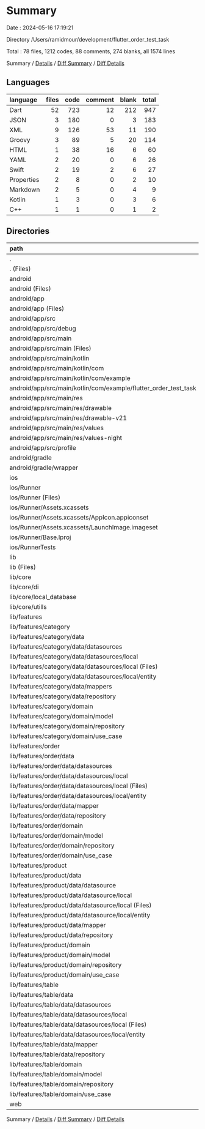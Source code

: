 # Summary

Date : 2024-05-16 17:19:21

Directory /Users/ramidmour/development/flutter_order_test_task

Total : 78 files,  1212 codes, 88 comments, 274 blanks, all 1574 lines

Summary / [Details](details.md) / [Diff Summary](diff.md) / [Diff Details](diff-details.md)

## Languages
| language | files | code | comment | blank | total |
| :--- | ---: | ---: | ---: | ---: | ---: |
| Dart | 52 | 723 | 12 | 212 | 947 |
| JSON | 3 | 180 | 0 | 3 | 183 |
| XML | 9 | 126 | 53 | 11 | 190 |
| Groovy | 3 | 89 | 5 | 20 | 114 |
| HTML | 1 | 38 | 16 | 6 | 60 |
| YAML | 2 | 20 | 0 | 6 | 26 |
| Swift | 2 | 19 | 2 | 6 | 27 |
| Properties | 2 | 8 | 0 | 2 | 10 |
| Markdown | 2 | 5 | 0 | 4 | 9 |
| Kotlin | 1 | 3 | 0 | 3 | 6 |
| C++ | 1 | 1 | 0 | 1 | 2 |

## Directories
| path | files | code | comment | blank | total |
| :--- | ---: | ---: | ---: | ---: | ---: |
| . | 78 | 1,212 | 88 | 274 | 1,574 |
| . (Files) | 3 | 22 | 0 | 8 | 30 |
| android | 13 | 165 | 56 | 34 | 255 |
| android (Files) | 3 | 41 | 0 | 9 | 50 |
| android/app | 9 | 119 | 56 | 24 | 199 |
| android/app (Files) | 1 | 51 | 5 | 12 | 68 |
| android/app/src | 8 | 68 | 51 | 12 | 131 |
| android/app/src/debug | 1 | 3 | 4 | 1 | 8 |
| android/app/src/main | 6 | 62 | 43 | 10 | 115 |
| android/app/src/main (Files) | 1 | 33 | 11 | 1 | 45 |
| android/app/src/main/kotlin | 1 | 3 | 0 | 3 | 6 |
| android/app/src/main/kotlin/com | 1 | 3 | 0 | 3 | 6 |
| android/app/src/main/kotlin/com/example | 1 | 3 | 0 | 3 | 6 |
| android/app/src/main/kotlin/com/example/flutter_order_test_task | 1 | 3 | 0 | 3 | 6 |
| android/app/src/main/res | 4 | 26 | 32 | 6 | 64 |
| android/app/src/main/res/drawable | 1 | 4 | 7 | 2 | 13 |
| android/app/src/main/res/drawable-v21 | 1 | 4 | 7 | 2 | 13 |
| android/app/src/main/res/values | 1 | 9 | 9 | 1 | 19 |
| android/app/src/main/res/values-night | 1 | 9 | 9 | 1 | 19 |
| android/app/src/profile | 1 | 3 | 4 | 1 | 8 |
| android/gradle | 1 | 5 | 0 | 1 | 6 |
| android/gradle/wrapper | 1 | 5 | 0 | 1 | 6 |
| ios | 8 | 229 | 4 | 13 | 246 |
| ios/Runner | 7 | 222 | 2 | 9 | 233 |
| ios/Runner (Files) | 2 | 13 | 0 | 3 | 16 |
| ios/Runner/Assets.xcassets | 3 | 148 | 0 | 4 | 152 |
| ios/Runner/Assets.xcassets/AppIcon.appiconset | 1 | 122 | 0 | 1 | 123 |
| ios/Runner/Assets.xcassets/LaunchImage.imageset | 2 | 26 | 0 | 3 | 29 |
| ios/Runner/Base.lproj | 2 | 61 | 2 | 2 | 65 |
| ios/RunnerTests | 1 | 7 | 2 | 4 | 13 |
| lib | 52 | 723 | 12 | 212 | 947 |
| lib (Files) | 1 | 17 | 0 | 4 | 21 |
| lib/core | 4 | 52 | 0 | 10 | 62 |
| lib/core/di | 1 | 6 | 0 | 3 | 9 |
| lib/core/local_database | 2 | 42 | 0 | 5 | 47 |
| lib/core/utills | 1 | 4 | 0 | 2 | 6 |
| lib/features | 47 | 654 | 12 | 198 | 864 |
| lib/features/category | 11 | 128 | 0 | 42 | 170 |
| lib/features/category/data | 4 | 71 | 0 | 21 | 92 |
| lib/features/category/data/datasources | 2 | 26 | 0 | 9 | 35 |
| lib/features/category/data/datasources/local | 2 | 26 | 0 | 9 | 35 |
| lib/features/category/data/datasources/local (Files) | 1 | 15 | 0 | 6 | 21 |
| lib/features/category/data/datasources/local/entity | 1 | 11 | 0 | 3 | 14 |
| lib/features/category/data/mappers | 1 | 10 | 0 | 3 | 13 |
| lib/features/category/data/repository | 1 | 35 | 0 | 9 | 44 |
| lib/features/category/domain | 7 | 57 | 0 | 21 | 78 |
| lib/features/category/domain/model | 1 | 5 | 0 | 2 | 7 |
| lib/features/category/domain/repository | 1 | 8 | 0 | 2 | 10 |
| lib/features/category/domain/use_case | 5 | 44 | 0 | 17 | 61 |
| lib/features/order | 11 | 170 | 12 | 49 | 231 |
| lib/features/order/data | 6 | 129 | 12 | 33 | 174 |
| lib/features/order/data/datasources | 4 | 65 | 0 | 19 | 84 |
| lib/features/order/data/datasources/local | 4 | 65 | 0 | 19 | 84 |
| lib/features/order/data/datasources/local (Files) | 2 | 29 | 0 | 11 | 40 |
| lib/features/order/data/datasources/local/entity | 2 | 36 | 0 | 8 | 44 |
| lib/features/order/data/mapper | 1 | 16 | 0 | 3 | 19 |
| lib/features/order/data/repository | 1 | 48 | 12 | 11 | 71 |
| lib/features/order/domain | 5 | 41 | 0 | 16 | 57 |
| lib/features/order/domain/model | 1 | 5 | 0 | 2 | 7 |
| lib/features/order/domain/repository | 1 | 6 | 0 | 2 | 8 |
| lib/features/order/domain/use_case | 3 | 30 | 0 | 12 | 42 |
| lib/features/product | 12 | 182 | 0 | 54 | 236 |
| lib/features/product/data | 4 | 96 | 0 | 26 | 122 |
| lib/features/product/data/datasource | 2 | 37 | 0 | 11 | 48 |
| lib/features/product/data/datasource/local | 2 | 37 | 0 | 11 | 48 |
| lib/features/product/data/datasource/local (Files) | 1 | 17 | 0 | 7 | 24 |
| lib/features/product/data/datasource/local/entity | 1 | 20 | 0 | 4 | 24 |
| lib/features/product/data/mapper | 1 | 18 | 0 | 3 | 21 |
| lib/features/product/data/repository | 1 | 41 | 0 | 12 | 53 |
| lib/features/product/domain | 8 | 86 | 0 | 28 | 114 |
| lib/features/product/domain/model | 1 | 10 | 0 | 2 | 12 |
| lib/features/product/domain/repository | 1 | 9 | 0 | 2 | 11 |
| lib/features/product/domain/use_case | 6 | 67 | 0 | 24 | 91 |
| lib/features/table | 13 | 174 | 0 | 53 | 227 |
| lib/features/table/data | 6 | 103 | 0 | 29 | 132 |
| lib/features/table/data/datasources | 4 | 57 | 0 | 18 | 75 |
| lib/features/table/data/datasources/local | 4 | 57 | 0 | 18 | 75 |
| lib/features/table/data/datasources/local (Files) | 2 | 30 | 0 | 12 | 42 |
| lib/features/table/data/datasources/local/entity | 2 | 27 | 0 | 6 | 33 |
| lib/features/table/data/mapper | 1 | 16 | 0 | 3 | 19 |
| lib/features/table/data/repository | 1 | 30 | 0 | 8 | 38 |
| lib/features/table/domain | 7 | 71 | 0 | 24 | 95 |
| lib/features/table/domain/model | 1 | 8 | 0 | 2 | 10 |
| lib/features/table/domain/repository | 1 | 8 | 0 | 2 | 10 |
| lib/features/table/domain/use_case | 5 | 55 | 0 | 20 | 75 |
| web | 2 | 73 | 16 | 7 | 96 |

Summary / [Details](details.md) / [Diff Summary](diff.md) / [Diff Details](diff-details.md)